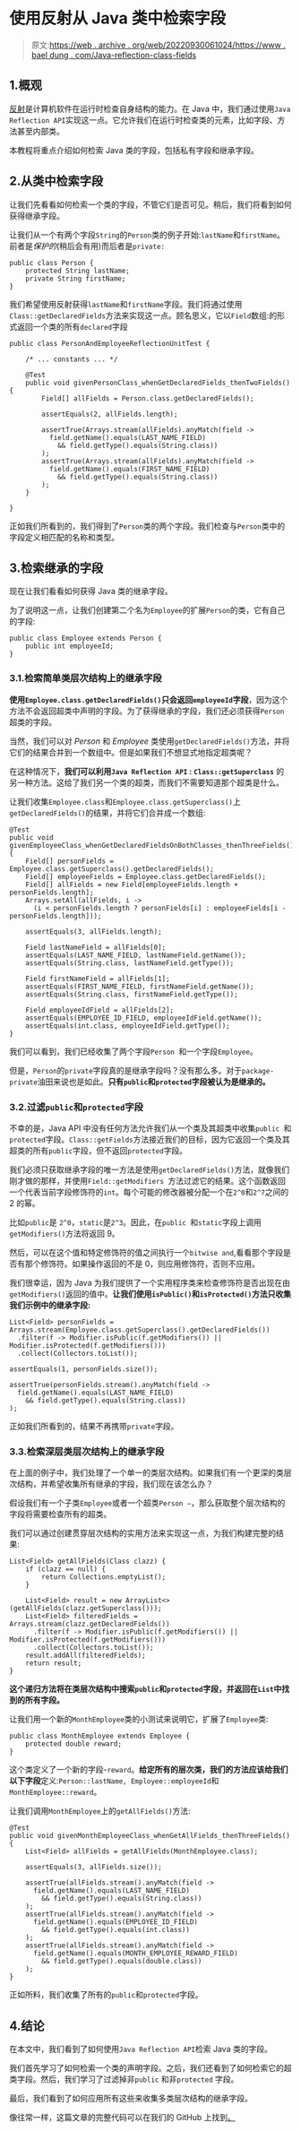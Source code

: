 # 使用反射从 Java 类中检索字段

> 原文:[https://web . archive . org/web/20220930061024/https://www . bael dung . com/Java-reflection-class-fields](https://web.archive.org/web/20220930061024/https://www.baeldung.com/java-reflection-class-fields)

## 1.概观

[反射](/web/20220926182111/https://www.baeldung.com/java-reflection)是计算机软件在运行时检查自身结构的能力。在 Java 中，我们通过使用`Java Reflection API`实现这一点。它允许我们在运行时检查类的元素，比如字段、方法甚至内部类。

本教程将重点介绍如何检索 Java 类的字段，包括私有字段和继承字段。

## 2.从类中检索字段

让我们先看看如何检索一个类的字段，不管它们是否可见。稍后，我们将看到如何获得继承字段。

让我们从一个有两个字段`String`的`Person`类的例子开始:`lastName`和`firstName`。前者是*保护的*(稍后会有用)而后者是`private:`

```
public class Person {
    protected String lastName;
    private String firstName;
}
```

我们希望使用反射获得`lastName`和`firstName`字段。我们将通过使用`Class::getDeclaredFields`方法来实现这一点。顾名思义，它以`Field`数组:的形式返回一个类的所有`declared`字段

```
public class PersonAndEmployeeReflectionUnitTest {

    /* ... constants ... */

    @Test
    public void givenPersonClass_whenGetDeclaredFields_thenTwoFields() {
        Field[] allFields = Person.class.getDeclaredFields();

        assertEquals(2, allFields.length);

        assertTrue(Arrays.stream(allFields).anyMatch(field ->
          field.getName().equals(LAST_NAME_FIELD)
            && field.getType().equals(String.class))
        );
        assertTrue(Arrays.stream(allFields).anyMatch(field ->
          field.getName().equals(FIRST_NAME_FIELD)
            && field.getType().equals(String.class))
        );
    }

}
```

正如我们所看到的，我们得到了`Person`类的两个字段。我们检查与`Person`类中的字段定义相匹配的名称和类型。

## 3.检索继承的字段

现在让我们看看如何获得 Java 类的继承字段。

为了说明这一点，让我们创建第二个名为`Employee`的扩展`Person`的类，它有自己的字段:

```
public class Employee extends Person {
    public int employeeId;
}
```

### 3.1.检索简单类层次结构上的继承字段

**使用`Employee.class.getDeclaredFields()`只会返回`employeeId`字段**，因为这个方法不会返回超类中声明的字段。为了获得继承的字段，我们还必须获得`Person`超类的字段。

当然，我们可以对 *Person* 和 *Employee* 类使用`getDeclaredFields()`方法，并将它们的结果合并到一个数组中。但是如果我们不想显式地指定超类呢？

在这种情况下，**我们可以利用`Java Reflection API` : `Class::getSuperclass`** 的另一种方法。这给了我们另一个类的超类，而我们不需要知道那个超类是什么。

让我们收集`Employee.class`和`Employee.class.getSuperclass()`上`getDeclaredFields()`的结果，并将它们合并成一个数组:

```
@Test
public void givenEmployeeClass_whenGetDeclaredFieldsOnBothClasses_thenThreeFields() {
    Field[] personFields = Employee.class.getSuperclass().getDeclaredFields();
    Field[] employeeFields = Employee.class.getDeclaredFields();
    Field[] allFields = new Field[employeeFields.length + personFields.length];
    Arrays.setAll(allFields, i -> 
      (i < personFields.length ? personFields[i] : employeeFields[i - personFields.length]));

    assertEquals(3, allFields.length);

    Field lastNameField = allFields[0];
    assertEquals(LAST_NAME_FIELD, lastNameField.getName());
    assertEquals(String.class, lastNameField.getType());

    Field firstNameField = allFields[1];
    assertEquals(FIRST_NAME_FIELD, firstNameField.getName());
    assertEquals(String.class, firstNameField.getType());

    Field employeeIdField = allFields[2];
    assertEquals(EMPLOYEE_ID_FIELD, employeeIdField.getName());
    assertEquals(int.class, employeeIdField.getType());
}
```

我们可以看到，我们已经收集了两个字段`Person `和一个字段`Employee`。

但是，`Person`的`private`字段真的是继承字段吗？没有那么多。对于`package-private`油田来说也是如此。**只有`public`和`protected`字段被认为是继承的。**

### 3.2.过滤`public`和`protected`字段

不幸的是，Java API 中没有任何方法允许我们从一个类及其超类中收集`public `和`protected`字段。`Class::getFields`方法接近我们的目标，因为它返回一个类及其超类的所有`public`字段，但不返回`protected`字段。

我们必须只获取继承字段的唯一方法是使用`getDeclaredFields()`方法，就像我们刚才做的那样，并使用`Field::getModifiers `方法过滤它的结果。这个函数返回一个代表当前字段修饰符的`int`。每个可能的修改器被分配一个在`2^0`和`2^7`之间的 2 的幂。

比如`public`是 `2^0`，`static`是`2^3`。因此，在`public `和`static`字段上调用`getModifiers()`方法将返回 9。

然后，可以在这个值和特定修饰符的值之间执行一个`bitwise and`,看看那个字段是否有那个修饰符。如果操作返回的不是 0，则应用修饰符，否则不应用。

我们很幸运，因为 Java 为我们提供了一个实用程序类来检查修饰符是否出现在由`getModifiers()`返回的值中。**让我们使用`isPublic()`和`isProtected()`方法只收集我们示例中的继承字段:**

```
List<Field> personFields = Arrays.stream(Employee.class.getSuperclass().getDeclaredFields())
  .filter(f -> Modifier.isPublic(f.getModifiers()) || Modifier.isProtected(f.getModifiers()))
  .collect(Collectors.toList());

assertEquals(1, personFields.size());

assertTrue(personFields.stream().anyMatch(field ->
  field.getName().equals(LAST_NAME_FIELD)
    && field.getType().equals(String.class))
);
```

正如我们所看到的，结果不再携带`private`字段。

### 3.3.检索深层类层次结构上的继承字段

在上面的例子中，我们处理了一个单一的类层次结构。如果我们有一个更深的类层次结构，并希望收集所有继承的字段，我们现在该怎么办？

假设我们有一个子类`Employee`或者一个超类`Person –`，那么获取整个层次结构的字段将需要检查所有的超类。

我们可以通过创建贯穿层次结构的实用方法来实现这一点，为我们构建完整的结果:

```
List<Field> getAllFields(Class clazz) {
    if (clazz == null) {
        return Collections.emptyList();
    }

    List<Field> result = new ArrayList<>(getAllFields(clazz.getSuperclass()));
    List<Field> filteredFields = Arrays.stream(clazz.getDeclaredFields())
      .filter(f -> Modifier.isPublic(f.getModifiers()) || Modifier.isProtected(f.getModifiers()))
      .collect(Collectors.toList());
    result.addAll(filteredFields);
    return result;
}
```

**这个递归方法将在类层次结构中搜索`public`和`protected`字段，并返回在`List`中找到的所有字段。**

让我们用一个新的`MonthEmployee`类的小测试来说明它，扩展了`Employee`类:

```
public class MonthEmployee extends Employee {
    protected double reward;
}
```

这个类定义了一个新的字段-`reward`。**给定所有的层次类，我们的方法应该给我们以下字段**定义:`Person::lastName, Employee::employeeId`和 `MonthEmployee::reward`。

让我们调用`MonthEmployee`上的`getAllFields()`方法:

```
@Test
public void givenMonthEmployeeClass_whenGetAllFields_thenThreeFields() {
    List<Field> allFields = getAllFields(MonthEmployee.class);

    assertEquals(3, allFields.size());

    assertTrue(allFields.stream().anyMatch(field ->
      field.getName().equals(LAST_NAME_FIELD)
        && field.getType().equals(String.class))
    );
    assertTrue(allFields.stream().anyMatch(field ->
      field.getName().equals(EMPLOYEE_ID_FIELD)
        && field.getType().equals(int.class))
    );
    assertTrue(allFields.stream().anyMatch(field ->
      field.getName().equals(MONTH_EMPLOYEE_REWARD_FIELD)
        && field.getType().equals(double.class))
    );
}
```

正如所料，我们收集了所有的`public`和`protected`字段。

## 4.结论

在本文中，我们看到了如何使用`Java Reflection API`检索 Java 类的字段。

我们首先学习了如何检索一个类的声明字段。之后，我们还看到了如何检索它的超类字段。然后，我们学习了过滤掉非`public` 和非`protected` 字段。

最后，我们看到了如何应用所有这些来收集多类层次结构的继承字段。

像往常一样，这篇文章的完整代码可以在我们的 GitHub 上找到[。](https://web.archive.org/web/20220926182111/https://github.com/eugenp/tutorials/tree/master/core-java-modules/core-java-reflection)